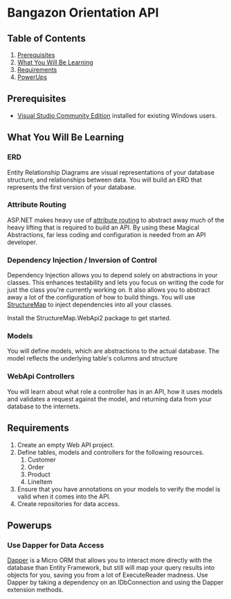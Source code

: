 # Bangazon Orientation API

## Table of Contents

1. [Prerequisites](#prerequisites)
1. [What You Will Be Learning](#what-you-will-be-learning)
1. [Requirements](#requirements)
1. [PowerUps](#powerups)

## Prerequisites

* [Visual Studio Community Edition](https://www.visualstudio.com/vs/community/) installed for existing Windows users.


## What You Will Be Learning

### ERD

Entity Relationship Diagrams are visual representations of your database structure, and relationships between data. You will build an ERD that represents the first version of your database.

### Attribute Routing

ASP.NET makes heavy use of [attribute routing](https://docs.microsoft.com/en-us/aspnet/web-api/overview/web-api-routing-and-actions/attribute-routing-in-web-api-2) to abstract away much of the heavy lifting that is required to build an API. By using these Magical Abstractions, far less coding and configuration is needed from an API developer.

### Dependency Injection / Inversion of Control

Dependency Injection allows you to depend solely on abstractions in your classes.  This enhances testability and lets you focus on writing the code for just the class you're currently working on.  It also allows you to abstract away a lot of the configuration of how to build things.  You will use [StructureMap](http://structuremap.github.io/documentation/) to inject dependencies into all your classes.  

Install the StructureMap.WebApi2 package to get started.

### Models

You will define models, which are abstractions to the actual database. The model reflects the underlying table's columns and structure

### WebApi Controllers

You will learn about what role a controller has in an API, how it uses models and validates a request against the model, and returning data from your database to the internets.


## Requirements

1. Create an empty Web API project.
1. Define tables, models and controllers for the following resources.
    1. Customer
    1. Order
    1. Product
    1. LineItem
1. Ensure that you have annotations on your models to verify the model is valid when it comes into the API.
1. Create repositories for data access.

## Powerups

### Use Dapper for Data Access

[Dapper](https://github.com/StackExchange/Dapper/blob/master/Readme.md) is a Micro ORM that allows you to interact more directly with the database than Entity Framework, but still will map your query results into objects for you, saving you from a lot of ExecuteReader madness.  Use Dapper by taking a dependency on an IDbConnection and using the Dapper extension methods.
